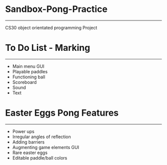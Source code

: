 # Sandbox-Pong-Practice
---
CS30 object orientated programming Project

# To Do List - Marking
---
 - Main menu GUI
 - Playable paddles
 - Functioning ball
 - Scoreboard
 - Sound
 - Text
# Easter Eggs Pong Features
 ---
 - Power ups
 - Irregular angles of reflection
 - Adding barriers
 - Augmenting game elements GUI
 - Rare easter eggs
 - Editable paddle/ball colors
